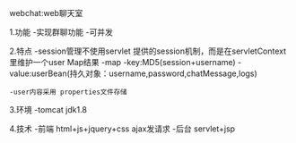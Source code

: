 webchat:web聊天室

1.功能
	-实现群聊功能
	-可并发

2.特点
	-session管理不使用servlet 提供的session机制，而是在servletContext里维护一个user Map结果
	-map
		-key:MD5(session+username)
		-value:userBean(持久对象：username,password,chatMessage,logs)

	-user内容采用 properties文件存储

3.环境 
	-tomcat jdk1.8

4.技术
	-前端 html+js+jquery+css ajax发请求
	-后台 servlet+jsp